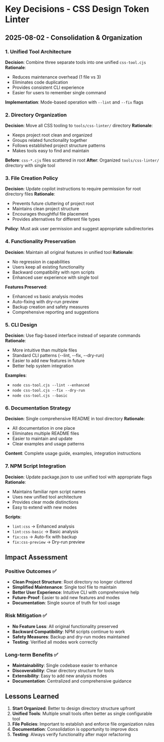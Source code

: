 # Key Decisions - CSS Design Token Linter

## 2025-08-02 - Consolidation & Organization

### 1. **Unified Tool Architecture**

**Decision**: Combine three separate tools into one unified `css-tool.cjs`
**Rationale**:

- Reduces maintenance overhead (1 file vs 3)
- Eliminates code duplication
- Provides consistent CLI experience
- Easier for users to remember single command

**Implementation**: Mode-based operation with `--lint` and `--fix` flags

### 2. **Directory Organization**

**Decision**: Move all CSS tooling to `tools/css-linter/` directory
**Rationale**:

- Keeps project root clean and organized
- Groups related functionality together
- Follows established project structure patterns
- Makes tools easy to find and maintain

**Before**: `css-*.cjs` files scattered in root
**After**: Organized `tools/css-linter/` directory with single tool

### 3. **File Creation Policy**

**Decision**: Update copilot instructions to require permission for root directory files
**Rationale**:

- Prevents future cluttering of project root
- Maintains clean project structure
- Encourages thoughtful file placement
- Provides alternatives for different file types

**Policy**: Must ask user permission and suggest appropriate subdirectories

### 4. **Functionality Preservation**

**Decision**: Maintain all original features in unified tool
**Rationale**:

- No regression in capabilities
- Users keep all existing functionality
- Backward compatibility with npm scripts
- Enhanced user experience with single tool

**Features Preserved**:

- Enhanced vs basic analysis modes
- Auto-fixing with dry-run preview
- Backup creation and safety measures
- Comprehensive reporting and suggestions

### 5. **CLI Design**

**Decision**: Use flag-based interface instead of separate commands
**Rationale**:

- More intuitive than multiple files
- Standard CLI patterns (--lint, --fix, --dry-run)
- Easier to add new features in future
- Better help system integration

**Examples**:

- `node css-tool.cjs --lint --enhanced`
- `node css-tool.cjs --fix --dry-run`
- `node css-tool.cjs --basic`

### 6. **Documentation Strategy**

**Decision**: Single comprehensive README in tool directory
**Rationale**:

- All documentation in one place
- Eliminates multiple README files
- Easier to maintain and update
- Clear examples and usage patterns

**Content**: Complete usage guide, examples, integration instructions

### 7. **NPM Script Integration**

**Decision**: Update package.json to use unified tool with appropriate flags
**Rationale**:

- Maintains familiar npm script names
- Uses new unified tool architecture
- Provides clear mode distinctions
- Easy to extend with new modes

**Scripts**:

- `lint:css` → Enhanced analysis
- `lint:css-basic` → Basic analysis
- `fix:css` → Auto-fix with backup
- `fix:css-preview` → Dry-run preview

## Impact Assessment

### Positive Outcomes ✅

- **Clean Project Structure**: Root directory no longer cluttered
- **Simplified Maintenance**: Single tool file to maintain
- **Better User Experience**: Intuitive CLI with comprehensive help
- **Future-Proof**: Easier to add new features and modes
- **Documentation**: Single source of truth for tool usage

### Risk Mitigation ✅

- **No Feature Loss**: All original functionality preserved
- **Backward Compatibility**: NPM scripts continue to work
- **Safety Measures**: Backup and dry-run modes maintained
- **Testing**: Verified all modes work correctly

### Long-term Benefits ✅

- **Maintainability**: Single codebase easier to enhance
- **Discoverability**: Clear directory structure for tools
- **Extensibility**: Easy to add new analysis modes
- **Documentation**: Centralized and comprehensive guidance

## Lessons Learned

1. **Start Organized**: Better to design directory structure upfront
2. **Unified Tools**: Multiple small tools often better as single configurable tool
3. **File Policies**: Important to establish and enforce file organization rules
4. **Documentation**: Consolidation is opportunity to improve docs
5. **Testing**: Always verify functionality after major refactoring
